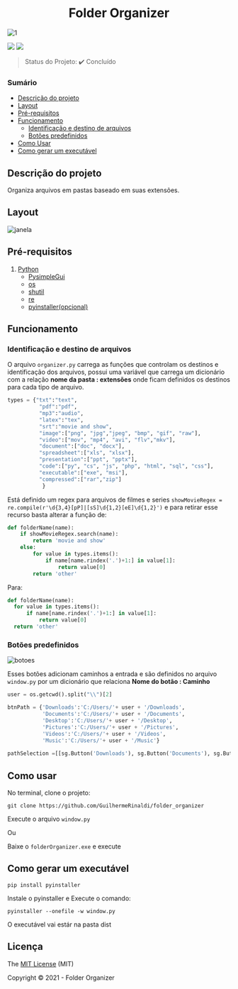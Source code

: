 <h1 align="center">Folder Organizer</h1> 

![1](https://user-images.githubusercontent.com/37752370/147109394-21557ccf-11b1-4f1b-bb1e-f7104a19f7c7.gif)

![](https://img.shields.io/static/v1?label=python&message=3.8.8&color=blue&style=for-the-badge&logo=PYTHON)
![](https://img.shields.io/static/v1?label=pysimpleGui&message=tkinter&color=yellow&style=for-the-badge&logo=PYTHON)


> Status do Projeto: ✔️ Concluído

### Sumário 

- [Descrição do projeto](#descrição-do-projeto)
- [Layout](#layout)
- [Pré-requisitos](#pré-requisitos)
- [Funcionamento](#funcionamento)
  - [Identificação e destino de arquivos](#identificação-e-destino-de-arquivos)
  - [Botões predefinidos](#botões-predefinidos)
- [Como Usar](#como-usar)
- [Como gerar um executável](#como-gerar-um-executável)
 
## Descrição do projeto 

<p align="justify">
	Organiza arquivos em pastas baseado em suas extensões.
</p>

## Layout 
![janela](https://user-images.githubusercontent.com/37752370/147363118-46f6f3cf-c5f1-44b1-9521-db5feb02e876.png)


## Pré-requisitos

1. [Python](https://www.python.org/downloads/)
	- [PysimpleGui](https://pysimplegui.readthedocs.io/en/latest/)
	- [os](https://docs.python.org/3/library/os.html)
	- [shutil](https://docs.python.org/3/library/shutil.html)
	- [re](https://docs.python.org/3/library/re.html)
	- [pyinstaller(opcional)](https://www.pyinstaller.org/)


## Funcionamento

### Identificação e destino de arquivos

O arquivo  `organizer.py` carrega as funções que controlam os destinos e identificação dos arquivos, possui uma variável que carrega um dicionário com a relação **nome da pasta : extensões** onde ficam definidos os destinos para cada tipo de arquivo.

```python
types = {"txt":"text",
          "pdf":"pdf",
          "mp3":"audio",
          "latex":"tex",
          "srt":"movie and show",
          "image":["png", "jpg","jpeg", "bmp", "gif", "raw"],
          "video":["mov", "mp4", "avi", "flv","mkv"],
          "document":["doc", "docx"],
          "spreadsheet":["xls", "xlsx"],
          "presentation":["ppt", "pptx"],
          "code":["py", "cs", "js", "php", "html", "sql", "css"],
          "executable":["exe", "msi"],
          "compressed":["rar","zip"]
           }
```

Está definido um regex para arquivos de filmes e series `showMovieRegex = re.compile(r'\d{3,4}[pP]|[sS]\d{1,2}[eE]\d{1,2}')` e para retirar esse recurso basta alterar a função de:

```python
def folderName(name): 
    if showMovieRegex.search(name): 
        return 'movie and show'
    else:
        for value in types.items(): 
            if name[name.rindex('.')+1:] in value[1]:
                return value[0] 
        return 'other'
```
Para:
```python
def folderName(name): 
  for value in types.items(): 
      if name[name.rindex('.')+1:] in value[1]:
          return value[0] 
  return 'other'
```

### Botões predefinidos

![botoes](https://user-images.githubusercontent.com/37752370/147113342-e873cc9e-b79b-4741-9eb7-b9163133b53d.png)

Esses botões adicionam caminhos a entrada e são definidos no arquivo `window.py` por um dicionário que relaciona **Nome do botão : Caminho** 

```python
user = os.getcwd().split("\\")[2] 

btnPath = {'Downloads':'C:/Users/'+ user + '/Downloads',
           'Documents':'C:/Users/'+ user + '/Documents',
           'Desktop':'C:/Users/'+ user + '/Desktop',
           'Pictures':'C:/Users/'+ user + '/Pictures',
           'Videos':'C:/Users/'+ user + '/Videos', 
           'Music':'C:/Users/'+ user + '/Music'}
           
pathSelection =[[sg.Button('Downloads'), sg.Button('Documents'), sg.Button('Desktop'), sg.Button('Pictures'), sg.Button('Videos'), sg.Button('Music')],...
```

## Como usar

No terminal, clone o projeto: 

```
git clone https://github.com/GuilhermeRinaldi/folder_organizer
```
Execute o arquivo `window.py`

Ou

Baixe o `folderOrganizer.exe` e execute

## Como gerar um executável
```
pip install pyinstaller
```
Instale o pyinstaller e Execute o comando:

```
pyinstaller --onefile -w window.py
```
O executável vai estár na pasta dist

## Licença 

The [MIT License]() (MIT)

Copyright © 2021 - Folder Organizer
                                                      
